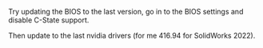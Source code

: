 Try updating the BIOS to the last version, go in to the BIOS settings and disable C-State support.

Then update to the last nvidia drivers (for me 416.94 for SolidWorks 2022).
